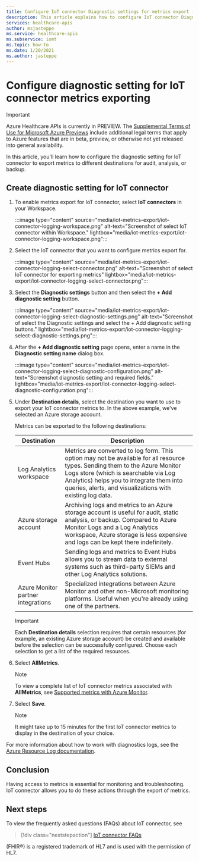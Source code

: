 ```yaml
---
title: Configure IoT connector Diagnostic settings for metrics export - Azure Healthcare APIs
description: This article explains how to configure IoT connector Diagnostic settings for metrics exporting.
services: healthcare-apis
author: msjasteppe
ms.service: healthcare-apis
ms.subservice: iomt
ms.topic: how-to
ms.date: 1/20/2021
ms.author: jasteppe
---
```


# Configure diagnostic setting for IoT connector metrics exporting

> [!IMPORTANT]
> Azure Healthcare APIs is currently in PREVIEW. The [Supplemental Terms of Use for Microsoft Azure Previews](https://azure.microsoft.com/support/legal/preview-supplemental-terms/) include additional legal terms that apply to Azure features that are in beta, preview, or otherwise not yet released into general availability.

In this article, you'll learn how to configure the diagnostic setting for IoT connector to export metrics to different destinations for audit, analysis, or backup.

## Create diagnostic setting for IoT connector
1. To enable metrics export for IoT connector, select **IoT connectors** in your Workspace.
 
   :::image type="content" source="media/iot-metrics-export/iot-connector-logging-workspace.png" alt-text="Screenshot of select IoT connector within Workspace." lightbox="media/iot-metrics-export/iot-connector-logging-workspace.png":::

2. Select the IoT connector that you want to configure metrics export for.
   
   :::image type="content" source="media/iot-metrics-export/iot-connector-logging-select-connector.png" alt-text="Screenshot of select IoT connector for exporting metrics" lightbox="media/iot-metrics-export/iot-connector-logging-select-connector.png":::

3. Select the **Diagnostic settings** button and then select the **+ Add diagnostic setting** button.

   :::image type="content" source="media/iot-metrics-export/iot-connector-logging-select-diagnostic-settings.png" alt-text="Screenshot of select the Diagnostic settings and select the + Add diagnostic setting buttons." lightbox="media/iot-metrics-export/iot-connector-logging-select-diagnostic-settings.png"::: 

4. After the **+ Add diagnostic setting** page opens, enter a name in the **Diagnostic setting name** dialog box.   

    :::image type="content" source="media/iot-metrics-export/iot-connector-logging-select-diagnostic-configuration.png" alt-text="Screenshot diagnostic setting and required fields." lightbox="media/iot-metrics-export/iot-connector-logging-select-diagnostic-configuration.png"::: 

5. Under **Destination details**, select the destination you want to use to export your IoT connector metrics to. In the above example, we've selected an Azure storage account.

   Metrics can be exported to the following destinations:

   |Destination|Description|
   |-----------|-----------|
   |Log Analytics workspace|Metrics are converted to log form. This option may not be available for all resource types. Sending them to the Azure Monitor Logs store (which is searchable via Log Analytics) helps you to integrate them into queries, alerts, and visualizations with existing log data.|
   |Azure storage account|Archiving logs and metrics to an Azure storage account is useful for audit, static analysis, or backup. Compared to Azure Monitor Logs and a Log Analytics workspace, Azure storage is less expensive and logs can be kept there indefinitely.|
   |Event Hubs|Sending logs and metrics to Event Hubs allows you to stream data to external systems such as third-party SIEMs and other Log Analytics solutions.|
   |Azure Monitor partner integrations|Specialized integrations between Azure Monitor and other non-Microsoft monitoring platforms. Useful when you're already using one of the partners.|
   
   > [!Important]
   > Each **Destination details** selection requires that certain resources (for example, an existing Azure storage account) be created and available before the selection can be successfully configured. Choose each selection to get a list of the required resources.

6. Select **AllMetrics**.

   > [!Note]
   > To view a complete list of IoT connector metrics associated with **AllMetrics**, see [Supported metrics with Azure Monitor](../../azure-monitor/essentials/metrics-supported.md#microsofthealthcareapisworkspacesiotconnectors). 

7. Select **Save**.

   > [!Note] 
   > It might take up to 15 minutes for the first IoT connector metrics to display in the destination of your choice.  
 
For more information about how to work with diagnostics logs, see the [Azure Resource Log documentation](../../azure-monitor/essentials/platform-logs-overview.md).

## Conclusion 
Having access to metrics is essential for monitoring and troubleshooting.  IoT connector allows you to do these actions through the export of metrics. 

## Next steps

To view the frequently asked questions (FAQs) about IoT connector, see

>[!div class="nextstepaction"]
>[IoT connector FAQs](iot-connector-faqs.md)

(FHIR&#174;) is a registered trademark of HL7 and is used with the permission of HL7.